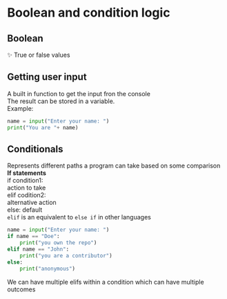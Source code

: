 # Boolean and condition logic

## Boolean  

 :sparkles: True or false values  

## Getting user input

A built in function to get the input fron the console  
The result can be stored in a variable.  
Example:

```python
name = input("Enter your name: ")
print("You are "+ name)
```

## Conditionals

Represents different paths a program can take based on some comparison  
**If statements**  
if condition1:  
    action to take  
elif codition2:  
    alternative action  
else:
    default  
`elif` is an equivalent to `else if` in other languages  

```python
name = input("Enter your name: ")
if name == "Doe":
    print("you own the repo")
elif name == "John":
    print("you are a contributor")
else:
    print("anonymous")
```

We can have multiple elifs within a condition which can have multiple outcomes  

